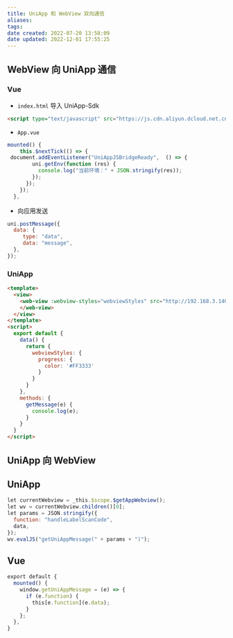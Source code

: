 ```yaml
---
title: UniApp 和 WebView 双向通信
aliases: 
tags: 
date created: 2022-07-20 13:58:09
date updated: 2022-12-01 17:55:25
---
```



## WebView 向 UniApp 通信

### Vue

- `index.html` 导入 UniApp-Sdk

```html
<script type="text/javascript" src="https://js.cdn.aliyun.dcloud.net.cn/dev/uni-app/uni.webview.1.5.2.js"></script>
```

- `App.vue`

```javascript
mounted() {
    this.$nextTick(() => { 
 document.addEventListener("UniAppJSBridgeReady",  () => {
        uni.getEnv(function (res) {
          console.log("当前环境：" + JSON.stringify(res));
        });
      });
    });
  },
```

- 向应用发送

```javascript
uni.postMessage({
  data: {
     type: "data",
     data: "message",
  },
});
```

### UniApp

```html
<template>
  <view>
    <web-view :webview-styles="webviewStyles" src="http://192.168.3.140:8888/" @message="getMessage">
    </web-view>
  </view>
</template>
<script>
  export default {
    data() {
      return {
        webviewStyles: {
          progress: {
            color: '#FF3333'
          }
        }
      }
    },
    methods: {
      getMessage(e) {
        console.log(e);
      }
    }
  }
</script>
```

## UniApp 向 WebView

## UniApp

```javascript
let currentWebview = _this.$scope.$getAppWebview();
let wv = currentWebview.children()[0];
let params = JSON.stringify({
  function: "handleLabelScanCode",
  data,
});
wv.evalJS("getUniAppMessage(" + params + ")");
```

## Vue

```javascript
export default {
  mounted() {
    window.getUniAppMessage = (e) => {
      if (e.function) {
        this[e.function](e.data);
      }
    };
  },
}
```
